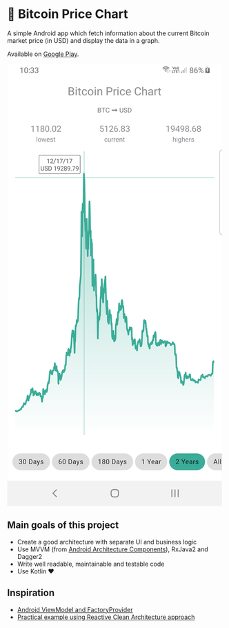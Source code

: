:rocket: Bitcoin Price Chart
===================

A simple Android app which fetch information about the current Bitcoin market price (in USD) and display the data in a graph.

Available on [Google Play](https://play.google.com/store/apps/details?id=cz.begera.bitcoin_price_chart).

![Screenshot](/screenshots/device-2019-04-08-103333.png?raw=true)

Main goals of this project
--------------------------
- Create a good architecture with separate UI and business logic
- Use MVVM (from [Android Architecture Components](https://developer.android.com/topic/libraries/architecture/index.html)), RxJava2 and Dagger2
- Write well readable, maintainable and testable code
- Use Kotlin :heart:

Inspiration
-----------
- [Android ViewModel and FactoryProvider](https://medium.com/@marco_cattaneo/android-viewmodel-and-factoryprovider-good-way-to-manage-it-with-dagger-2-d9e20a07084c)
- [Practical example using Reactive Clean Architecture approach](https://medium.com/insiden26/practical-example-using-reactive-clean-architecture-approach-8a2436ea76b4)